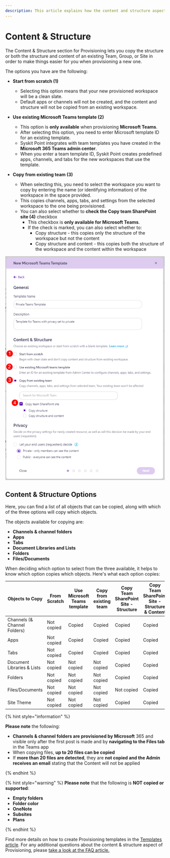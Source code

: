 ```yaml
---
description: This article explains how the content and structure aspect of Provisioning works.
---
```


# Content & Structure

The Content & Structure section for Provisioning lets you copy the structure or both the structure and content of an existing Team, Group, or Site in order to make things easier for you when provisioning a new one. 

The options you have are the following:

* **Start from scratch (1)**
  * Selecting this option means that your new provisioned workspace will be a clean slate. 
  * Default apps or channels will not be created, and the content and structure will not be copied from an existing workspace. 

* **Use existing Microsoft Teams template (2)**
  * This option is **only available** when provisioning **Microsoft Teams**.
  * After selecting this option, you need to enter Microsoft template ID for an existing template.
  * Syskit Point integrates with team templates you have created in the **Microsoft 365 Teams admin center**. 
  * When you enter a team template ID, Syskit Point creates predefined apps, channels, and tabs for the new workspaces that use the template.

* **Copy from existing team (3)**
  * When selecting this, you need to select the workspace you want to copy by entering the name (or identifying information) of the workspace in the space provided.
  * This copies channels, apps, tabs, and settings from the selected workspace to the one being provisioned. 
  * You can also select whether to **check the Copy team SharePoint site (4)** checkbox
    * This checkbox is **only available for Microsoft Teams**.
    * If the check is marked, you can also select whether to:
      * Copy structure - this copies only the structure of the workspace but not the content
      * Copy structure and content - this copies both the structure of the workspace and the content within the workspace

![Provisioning - Content & Structure](../../.gitbook/assets/provisioning-content-and-structure-section.png)


## Content & Structure Options

Here, you can find a list of all objects that can be copied, along with which of the three options will copy which objects. 

The objects available for copying are: 

* **Channels & channel folders**
* **Apps**
* **Tabs**
* **Document Libraries and Lists**
* **Folders**
* **Files/Documents**


When deciding which option to select from the three available, it helps to know which option copies which objects. Here's what each option copies: 


| Objects to Copy | From Scratch | Use Microsoft Teams template | Copy from existing team | Copy Team SharePoint Site - Structure | Copy Team SharePoint Site - Structure & Content |
| --- | --- | --- | --- | --- | --- |
| Channels (& Channel Folders)| Not copied | Copied | Copied | Copied | Copied |
| Apps | Not copied | Copied | Copied | Copied | Copied |
| Tabs | Not copied | Copied | Copied | Copied | Copied |
| Document Libraries & Lists | Not copied | Not copied | Not copied | Copied | Copied |
| Folders | Not copied | Not copied | Not copied | Copied | Copied |
| Files/Documents | Not copied | Not copied | Not copied | Not copied | Copied |
| Site Theme |Not copied | Not copied | Not copied | Copied | Copied |

{% hint style="information" %}

**Please note** the following: 
* **Channels & channel folders are provisioned by Microsoft** 365 and visible only after the first post is made and by **navigating to the Files tab** in the Teams app
* When copying files, **up to 20 files can be copied** 
* If **more than 20 files are detected**, they are **not copied and the Admin receives an email** stating that the Content will not be applied

{% endhint %}


{% hint style="warning" %}
**Please note** that the following is **NOT copied or supported**: 
* **Empty folders**
* **Folder color**
* **OneNote**
* **Subsites** 
* **Plans**

{% endhint %}


Find more details on how to create Provisioning templates in the [Templates article](templates.md). For any additional questions about the content & structure aspect of Provisioning, please [take a look at the FAQ article.](../../faq/provisioning-content-structure.md)




